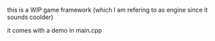 this is a WIP game framework (which I am refering to as engine since it sounds coolder)

it comes with a demo in main.cpp
